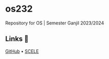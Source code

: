 # os232
Repository for OS | Semester Ganjil 2023/2024

## Links 🔗
[GitHub](https://github.com/mmalkindi/os232) • [SCELE](https://scele.cs.ui.ac.id/course/view.php?id=3614)
